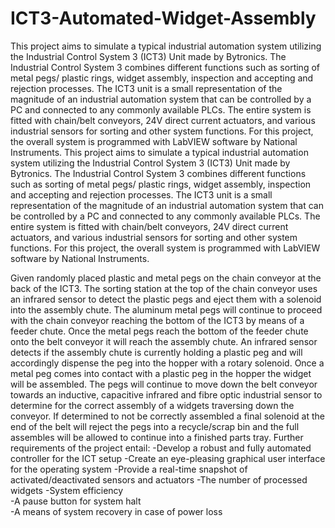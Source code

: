 # ICT3-Automated-Widget-Assembly
This project aims to simulate a typical industrial automation system utilizing the Industrial Control System 3 (ICT3) Unit made by Bytronics. The Industrial Control System 3 combines different functions such as sorting of metal pegs/ plastic rings, widget assembly, inspection and accepting and rejection processes. The ICT3 unit is a small representation of the magnitude of an industrial automation system that can be controlled by a PC and connected to any commonly available PLCs. The entire system is fitted with chain/belt conveyors, 24V direct current actuators, and various industrial sensors for sorting and other system functions. For this project, the overall system is programmed with LabVIEW software by National Instruments.
This project aims to simulate a typical industrial automation system utilizing the Industrial Control System 3 (ICT3) Unit made by Bytronics. The Industrial Control System 3 combines different functions such as sorting of metal pegs/ plastic rings, widget assembly, inspection and accepting and rejection processes. The ICT3 unit is a small representation of the magnitude of an industrial automation system that can be controlled by a PC and connected to any commonly available PLCs. The entire system is fitted with chain/belt conveyors, 24V direct current actuators, and various industrial sensors for sorting and other system functions. For this project, the overall system is programmed with LabVIEW software by National Instruments.

Given randomly placed plastic and metal pegs on the chain conveyor at the back of the ICT3. The sorting station at the top of the chain conveyor uses an infrared sensor to detect the plastic pegs and eject them with a solenoid into the assembly chute. The aluminum metal pegs will continue to proceed with the chain conveyor reaching the bottom of the ICT3 by means of a feeder chute. Once the metal pegs reach the bottom of the feeder chute onto the belt conveyor it will reach the assembly chute. An infrared sensor detects if the assembly chute is currently holding a plastic peg and will accordingly dispense the peg into the hopper with a rotary solenoid. Once a metal peg comes into contact with a plastic peg in the hopper the widget will be assembled. The pegs will continue to move down the belt conveyor towards an inductive, capacitive infrared and fibre optic industrial sensor to determine for the correct assembly of a widgets traversing down the conveyor. If determined to not be correctly assembled a final solenoid at the end of the belt will reject the pegs into a recycle/scrap bin and the full assembles will be allowed to continue into a finished parts tray. Further requirements of the project entail: 
-Develop a robust and fully automated controller for the ICT setup 
-Create an eye-pleasing graphical user interface for the operating system 
-Provide a real-time snapshot of activated/deactivated sensors and actuators 
-The number of processed widgets 
-System efficiency  
-A pause button for system halt  
-A means of system recovery in case of power loss
